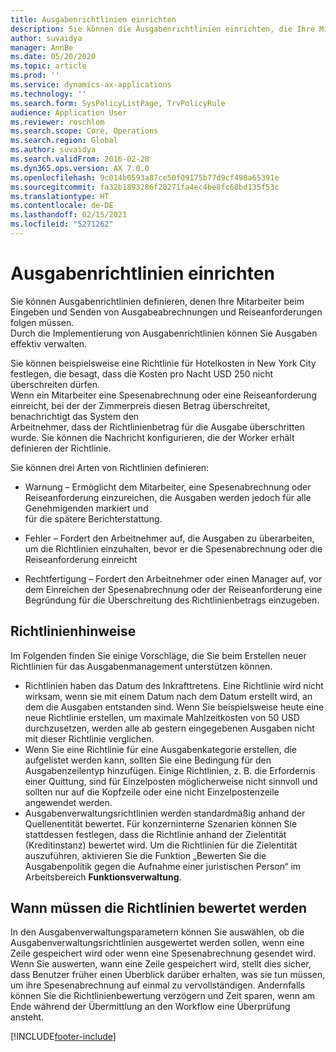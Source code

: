 ```yaml
---
title: Ausgabenrichtlinien einrichten
description: Sie können die Ausgabenrichtlinien einrichten, die Ihre Mitarbeiter beim Eingeben und Senden von Spesenabrechnungen und Reiseanforderungen in Microsoft Dynamics 365 Finance befolgen müssen.
author: suvaidya
manager: AnnBe
ms.date: 05/20/2020
ms.topic: article
ms.prod: ''
ms.service: dynamics-ax-applications
ms.technology: ''
ms.search.form: SysPolicyListPage, TrvPolicyRule
audience: Application User
ms.reviewer: roschlom
ms.search.scope: Core, Operations
ms.search.region: Global
ms.author: suvaidya
ms.search.validFrom: 2016-02-28
ms.dyn365.ops.version: AX 7.0.0
ms.openlocfilehash: 9c014b0593a87ce50f09175b77d9cf498a65391e
ms.sourcegitcommit: fa32b1893286f20271fa4ec4be8fc68bd135f53c
ms.translationtype: HT
ms.contentlocale: de-DE
ms.lasthandoff: 02/15/2021
ms.locfileid: "5271262"
---
```

# <a name="set-up-expense-policies"></a>Ausgabenrichtlinien einrichten

Sie können Ausgabenrichtlinien definieren, denen Ihre Mitarbeiter beim Eingeben und Senden von Ausgabeabrechnungen und Reiseanforderungen folgen müssen.         
Durch die Implementierung von Ausgabenrichtlinien können Sie Ausgaben effektiv verwalten.         

Sie können beispielsweise eine Richtlinie für Hotelkosten in New York City festlegen, die besagt, dass die Kosten pro Nacht USD 250 nicht überschreiten dürfen.       
Wenn ein Mitarbeiter eine Spesenabrechnung oder eine Reiseanforderung einreicht, bei der der Zimmerpreis diesen Betrag überschreitet, benachrichtigt das System den        
Arbeitnehmer, dass der Richtlinienbetrag für die Ausgabe überschritten wurde. Sie können die Nachricht konfigurieren, die der Worker erhält        
definieren der Richtlinie.      
        
Sie können drei Arten von Richtlinien definieren:         
        
- Warnung – Ermöglicht dem Mitarbeiter, eine Spesenabrechnung oder Reiseanforderung einzureichen, die Ausgaben werden jedoch für alle Genehmigenden markiert und        
  für die spätere Berichterstattung.        

- Fehler – Fordert den Arbeitnehmer auf, die Ausgaben zu überarbeiten, um die Richtlinien einzuhalten, bevor er die Spesenabrechnung oder die Reiseanforderung einreicht       
 
 - Rechtfertigung – Fordert den Arbeitnehmer oder einen Manager auf, vor dem Einreichen der Spesenabrechnung oder der Reiseanforderung eine Begründung für die Überschreitung des Richtlinienbetrags einzugeben.        

## <a name="policy-tips"></a>Richtlinienhinweise
Im Folgenden finden Sie einige Vorschläge, die Sie beim Erstellen neuer Richtlinien für das Ausgabenmanagement unterstützen können. 
* Richtlinien haben das Datum des Inkrafttretens. Eine Richtlinie wird nicht wirksam, wenn sie mit einem Datum nach dem Datum erstellt wird, an dem die Ausgaben entstanden sind. Wenn Sie beispielsweise heute eine neue Richtlinie erstellen, um maximale Mahlzeitkosten von 50 USD durchzusetzen, werden alle ab gestern eingegebenen Ausgaben nicht mit dieser Richtlinie verglichen.
* Wenn Sie eine Richtlinie für eine Ausgabenkategorie erstellen, die aufgelistet werden kann, sollten Sie eine Bedingung für den Ausgabenzeilentyp hinzufügen. Einige Richtlinien, z. B. die Erfordernis einer Quittung, sind für Einzelposten möglicherweise nicht sinnvoll und sollten nur auf die Kopfzeile oder eine nicht Einzelpostenzeile angewendet werden. 
* Ausgabenverwaltungsrichtlinien werden standardmäßig anhand der Quellenentität bewertet. Für konzerninterne Szenarien können Sie stattdessen festlegen, dass die Richtlinie anhand der Zielentität (Kreditinstanz) bewertet wird. Um die Richtlinien für die Zielentität auszuführen, aktivieren Sie die Funktion „Bewerten Sie die Ausgabenpolitik gegen die Aufnahme einer juristischen Person“ im Arbeitsbereich **Funktionsverwaltung**.

## <a name="when-to-evaluate-policies"></a>Wann müssen die Richtlinien bewertet werden

In den Ausgabenverwaltungsparametern können Sie auswählen, ob die Ausgabenverwaltungsrichtlinien ausgewertet werden sollen, wenn eine Zeile gespeichert wird oder wenn eine Spesenabrechnung gesendet wird. Wenn Sie auswerten, wann eine Zeile gespeichert wird, stellt dies sicher, dass Benutzer früher einen Überblick darüber erhalten, was sie tun müssen, um ihre Spesenabrechnung auf einmal zu vervollständigen. Andernfalls können Sie die Richtlinienbewertung verzögern und Zeit sparen, wenn am Ende während der Übermittlung an den Workflow eine Überprüfung ansteht.


[!INCLUDE[footer-include](../includes/footer-banner.md)]